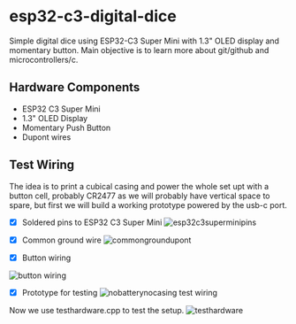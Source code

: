 # esp32-c3-digital-dice
Simple digital dice using ESP32-C3 Super Mini with 1.3" OLED display and momentary button.
Main objective is to learn more about git/github and microcontrollers/c.

## Hardware Components
- ESP32 C3 Super Mini
- 1.3" OLED Display
- Momentary Push Button
- Dupont wires


## Test Wiring
The idea is to print a cubical casing and power the whole set upt with a button cell, probably CR2477 as we will probably have vertical space to spare, but first we will build a working prototype powered by the usb-c port.
- [x] Soldered pins to ESP32 C3 Super Mini
![esp32c3superminipins](https://github.com/user-attachments/assets/8eced715-a916-418f-835d-47435327fa81)
- [x] Common ground wire
      ![commongroundupont](https://github.com/user-attachments/assets/dc3a87b4-1a35-4714-a49f-55c347cf56cc)

- [x] Button wiring

![button wiring](https://github.com/user-attachments/assets/99b9bcc6-91e5-4356-a87c-d4289aa7ec71)
- [x] Prototype for testing
![nobatterynocasing test wiring](https://github.com/user-attachments/assets/b091df99-b107-424f-84ea-bf5e541a1e10)

Now we use testhardware.cpp to test the setup.
![testhardware](https://github.com/user-attachments/assets/959974c1-7d6c-4c69-ba8f-38003629b8c3)

